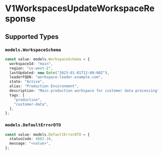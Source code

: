 # V1WorkspacesUpdateWorkspaceResponse


## Supported Types

### `models.WorkspaceSchema`

```typescript
const value: models.WorkspaceSchema = {
  workspaceId: "main",
  region: "us-west-2",
  lastUpdated: new Date("2023-01-01T12:00:00Z"),
  leaderFQDN: "workspace-leader.example.com",
  state: "Active",
  alias: "Production Environment",
  description: "Main production workspace for customer data processing",
  tags: [
    "production",
    "customer-data",
  ],
};
```

### `models.DefaultErrorDTO`

```typescript
const value: models.DefaultErrorDTO = {
  statusCode: 4882.16,
  message: "<value>",
};
```

